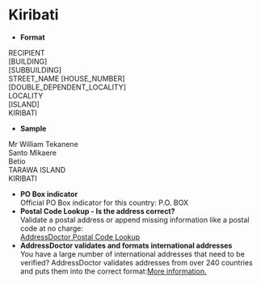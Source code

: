 Kiribati
========

- **Format**

RECIPIENT  
[BUILDING]  
[SUBBUILDING]  
STREET_NAME [HOUSE_NUMBER]  
[DOUBLE_DEPENDENT_LOCALITY]  
LOCALITY  
[ISLAND]  
KIRIBATI
- **Sample**

Mr William Tekanene  
Santo Mikaere  
Betio  
TARAWA ISLAND  
KIRIBATI
- **PO Box indicator**  
Official PO Box indicator for this country: P.O. BOX
- **Postal Code Lookup - Is the address correct?**  
Validate a postal address or append missing information like a postal code at no charge:  
[AddressDoctor Postal Code Lookup](http://lookup.addressdoctor.com/lookup/default.aspx?lang=en&country=KIR)
- **AddressDoctor validates and formats international addresses**  
You have a large number of international addresses that need to be verified? AddressDoctor validates addresses from over 240 countries and puts them into the correct format:[More information.](index.php?id=31&L=1)